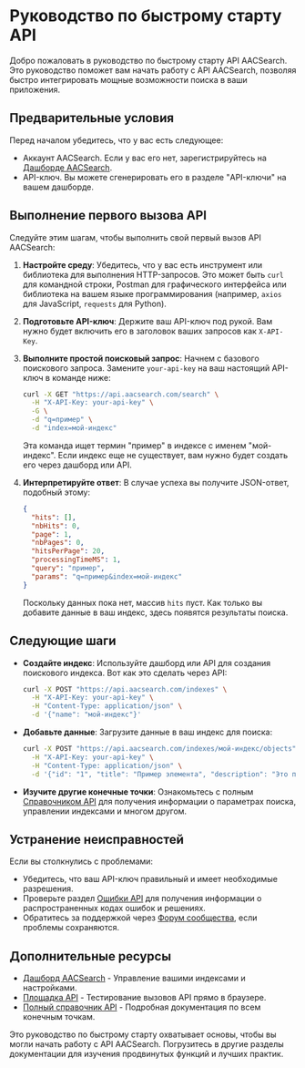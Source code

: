# Руководство по быстрому старту API

Добро пожаловать в руководство по быстрому старту API AACSearch. Это руководство поможет вам начать работу с API AACSearch, позволяя быстро интегрировать мощные возможности поиска в ваши приложения.

## Предварительные условия

Перед началом убедитесь, что у вас есть следующее:

- Аккаунт AACSearch. Если у вас его нет, зарегистрируйтесь на [Дашборде AACSearch](https://dashboard.aacsearch.com).
- API-ключ. Вы можете сгенерировать его в разделе "API-ключи" на вашем дашборде.

## Выполнение первого вызова API

Следуйте этим шагам, чтобы выполнить свой первый вызов API AACSearch:

1. **Настройте среду**: Убедитесь, что у вас есть инструмент или библиотека для выполнения HTTP-запросов. Это может быть `curl` для командной строки, Postman для графического интерфейса или библиотека на вашем языке программирования (например, `axios` для JavaScript, `requests` для Python).

2. **Подготовьте API-ключ**: Держите ваш API-ключ под рукой. Вам нужно будет включить его в заголовок ваших запросов как `X-API-Key`.

3. **Выполните простой поисковый запрос**: Начнем с базового поискового запроса. Замените `your-api-key` на ваш настоящий API-ключ в команде ниже:

   ```bash
   curl -X GET "https://api.aacsearch.com/search" \
     -H "X-API-Key: your-api-key" \
     -G \
     -d "q=пример" \
     -d "index=мой-индекс"
   ```

   Эта команда ищет термин "пример" в индексе с именем "мой-индекс". Если индекс еще не существует, вам нужно будет создать его через дашборд или API.

4. **Интерпретируйте ответ**: В случае успеха вы получите JSON-ответ, подобный этому:

   ```json
   {
     "hits": [],
     "nbHits": 0,
     "page": 1,
     "nbPages": 0,
     "hitsPerPage": 20,
     "processingTimeMS": 1,
     "query": "пример",
     "params": "q=пример&index=мой-индекс"
   }
   ```

   Поскольку данных пока нет, массив `hits` пуст. Как только вы добавите данные в ваш индекс, здесь появятся результаты поиска.

## Следующие шаги

- **Создайте индекс**: Используйте дашборд или API для создания поискового индекса. Вот как это сделать через API:

  ```bash
  curl -X POST "https://api.aacsearch.com/indexes" \
    -H "X-API-Key: your-api-key" \
    -H "Content-Type: application/json" \
    -d '{"name": "мой-индекс"}'
  ```

- **Добавьте данные**: Загрузите данные в ваш индекс для поиска:

  ```bash
  curl -X POST "https://api.aacsearch.com/indexes/мой-индекс/objects" \
    -H "X-API-Key: your-api-key" \
    -H "Content-Type: application/json" \
    -d '{"id": "1", "title": "Пример элемента", "description": "Это пример элемента для поиска."}'
  ```

- **Изучите другие конечные точки**: Ознакомьтесь с полным [Справочником API](../api/search.md) для получения информации о параметрах поиска, управлении индексами и многом другом.

## Устранение неисправностей

Если вы столкнулись с проблемами:

- Убедитесь, что ваш API-ключ правильный и имеет необходимые разрешения.
- Проверьте раздел [Ошибки API](../troubleshooting/api-errors.md) для получения информации о распространенных кодах ошибок и решениях.
- Обратитесь за поддержкой через [Форум сообщества](https://community.aacsearch.com), если проблемы сохраняются.

## Дополнительные ресурсы

- [Дашборд AACSearch](https://dashboard.aacsearch.com) - Управление вашими индексами и настройками.
- [Площадка API](https://api.aacsearch.com/playground) - Тестирование вызовов API прямо в браузере.
- [Полный справочник API](../api/search.md) - Подробная документация по всем конечным точкам.

Это руководство по быстрому старту охватывает основы, чтобы вы могли начать работу с API AACSearch. Погрузитесь в другие разделы документации для изучения продвинутых функций и лучших практик.
